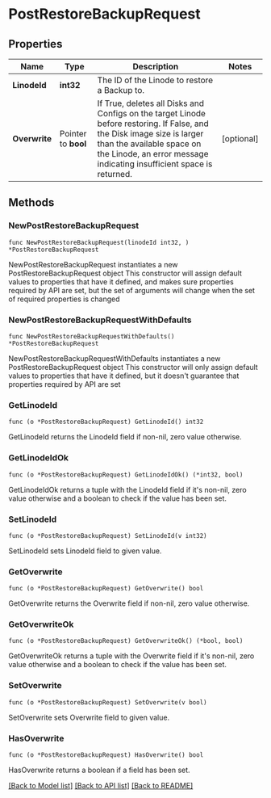 # PostRestoreBackupRequest

## Properties

Name | Type | Description | Notes
------------ | ------------- | ------------- | -------------
**LinodeId** | **int32** | The ID of the Linode to restore a Backup to. | 
**Overwrite** | Pointer to **bool** | If True, deletes all Disks and Configs on the target Linode before restoring.  If False, and the Disk image size is larger than the available space on the Linode, an error message indicating insufficient space is returned. | [optional] 

## Methods

### NewPostRestoreBackupRequest

`func NewPostRestoreBackupRequest(linodeId int32, ) *PostRestoreBackupRequest`

NewPostRestoreBackupRequest instantiates a new PostRestoreBackupRequest object
This constructor will assign default values to properties that have it defined,
and makes sure properties required by API are set, but the set of arguments
will change when the set of required properties is changed

### NewPostRestoreBackupRequestWithDefaults

`func NewPostRestoreBackupRequestWithDefaults() *PostRestoreBackupRequest`

NewPostRestoreBackupRequestWithDefaults instantiates a new PostRestoreBackupRequest object
This constructor will only assign default values to properties that have it defined,
but it doesn't guarantee that properties required by API are set

### GetLinodeId

`func (o *PostRestoreBackupRequest) GetLinodeId() int32`

GetLinodeId returns the LinodeId field if non-nil, zero value otherwise.

### GetLinodeIdOk

`func (o *PostRestoreBackupRequest) GetLinodeIdOk() (*int32, bool)`

GetLinodeIdOk returns a tuple with the LinodeId field if it's non-nil, zero value otherwise
and a boolean to check if the value has been set.

### SetLinodeId

`func (o *PostRestoreBackupRequest) SetLinodeId(v int32)`

SetLinodeId sets LinodeId field to given value.


### GetOverwrite

`func (o *PostRestoreBackupRequest) GetOverwrite() bool`

GetOverwrite returns the Overwrite field if non-nil, zero value otherwise.

### GetOverwriteOk

`func (o *PostRestoreBackupRequest) GetOverwriteOk() (*bool, bool)`

GetOverwriteOk returns a tuple with the Overwrite field if it's non-nil, zero value otherwise
and a boolean to check if the value has been set.

### SetOverwrite

`func (o *PostRestoreBackupRequest) SetOverwrite(v bool)`

SetOverwrite sets Overwrite field to given value.

### HasOverwrite

`func (o *PostRestoreBackupRequest) HasOverwrite() bool`

HasOverwrite returns a boolean if a field has been set.


[[Back to Model list]](../README.md#documentation-for-models) [[Back to API list]](../README.md#documentation-for-api-endpoints) [[Back to README]](../README.md)


